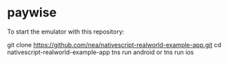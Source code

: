 # paywise

To start the emulator with this repository:

git clone https://github.com/nea/nativescript-realworld-example-app.git
cd nativescript-realworld-example-app
tns run android or tns run ios
